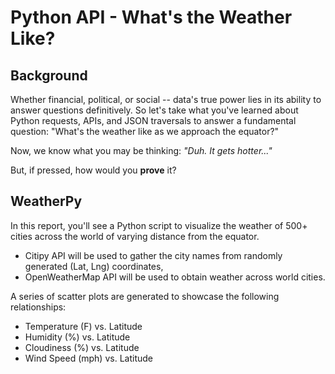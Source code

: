 # Python API - What's the Weather Like?

## Background

Whether financial, political, or social -- data's true power lies in its ability to answer questions definitively. So let's take what you've learned about Python requests, APIs, and JSON traversals to answer a fundamental question: "What's the weather like as we approach the equator?"

Now, we know what you may be thinking: _"Duh. It gets hotter..."_

But, if pressed, how would you **prove** it?


## WeatherPy

In this report, you'll see a Python script to visualize the weather of 500+ cities across the world of varying distance from the equator. 
* Citipy API will be used to gather the city names from randomly generated (Lat, Lng) coordinates, 
* OpenWeatherMap API will be used to obtain weather across world cities.

A series of scatter plots are generated to showcase the following relationships:

* Temperature (F) vs. Latitude
* Humidity (%) vs. Latitude
* Cloudiness (%) vs. Latitude
* Wind Speed (mph) vs. Latitude

